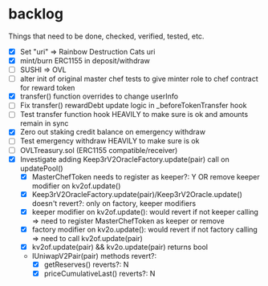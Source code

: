# backlog

Things that need to be done, checked, verified, tested, etc.


- [x] Set "uri" => Rainbow Destruction Cats uri
- [x] mint/burn ERC1155 in deposit/withdraw
- [ ] SUSHI => OVL
- [ ] alter init of original master chef tests to give minter role to chef contract for reward token
- [x] transfer() function overrides to change userInfo
- [ ] Fix transfer() rewardDebt update logic in _beforeTokenTransfer hook
- [ ] Test transfer function hook HEAVILY to make sure is ok and amounts remain in sync
- [x] Zero out staking credit balance on emergency withdraw
- [ ] Test emergency withdraw HEAVILY to make sure is ok
- [ ] OVLTreasury.sol (ERC1155 compatible/receiver)
- [x] Investigate adding Keep3rV2OracleFactory.update(pair) call on updatePool()
  - [x] MasterChefToken needs to register as keeper?: Y OR remove keeper modifier on kv2of.update()
  - [x] Keep3rV2OracleFactory.update(pair)/Keep3rV2Oracle.update() doesn't revert?: only on factory, keeper modifiers
  - [x] keeper modifier on kv2of.update(): would revert if not keeper calling => need to register MasterChefToken as keeper or remove
  - [x] factory modifier on kv2o.update(): would revert if not factory calling => need to call kv2of.update(pair)
  - [x] kv2of.update(pair) && kv2o.update(pair) returns bool
  - IUniwapV2Pair(pair) methods revert?:
    - [x] getReserves() reverts?: N
    - [x] priceCumulativeLast() reverts?: N
